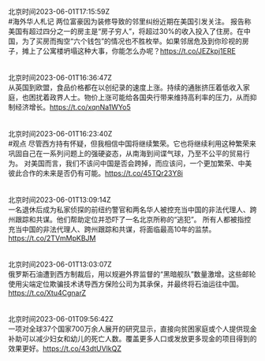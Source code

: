 北京时间2023-06-01T17:15:59Z<br>#海外华人札记 两位富豪因为装修导致的邻里纠纷近期在美国引发关注。
报告称美国有超过四分之一的房主是“房子穷人”，将超过30%的收入投入了住房。在中国，为了买房而掏空“六个钱包”的情况也不胜枚举。如果邻居危及到你珍视的房子，摊上了公寓楼坍塌这种大事，你能怎么办呢？https://t.co/JEZkpj1ERE<br><br><br>北京时间2023-06-01T16:36:47Z<br>从英国到欧盟，食品价格都在以创纪录的速度上涨。持续的通胀挤压着低收入家庭，也困扰着政界人士。物价上涨可能给各国央行带来维持高利率的压力，从而抑制经济增长。https://t.co/xqnNa1WYo5<br><br><br>北京时间2023-06-01T16:23:40Z<br>#观点 尽管西方持有怀疑，但我相信中国将继续繁荣。它也将继续利用这种繁荣来巩固自己在一系列问题上的强硬姿态，从南海到间谍气球，乃至不公平的贸易行为。
对美国而言，我们不该问中国是否会跨掉，而应该问，一个更加繁荣、中美彼此合作的未来是否仍有可能。https://t.co/45TQr23Y8i<br><br><br>北京时间2023-06-01T13:09:14Z<br>一名退休后成为私家侦探的前纽约警官和两名华人被控充当中国的非法代理人、跨州跟踪和共谋。他们帮助定位并恐吓了一名北京所称的“逃犯”。
所有人都被指控充当中国的非法代理人、跨州跟踪和共谋，将面临最高10年的监禁。https://t.co/2TVmMpKBJM<br><br><br>北京时间2023-06-01T13:03:07Z<br>俄罗斯石油遭到西方制裁后，用以规避外界监督的“黑暗舰队”数量激增。这些邮轮使用尖端定位欺骗技术诱导西方保险公司为其承保，并最终将石油运往中国。https://t.co/Xtu4CgnarZ<br><br><br>北京时间2023-06-01T09:56:42Z<br>一项对全球37个国家700万余人展开的研究显示，直接向贫困家庭或个人提供现金补助可以减少妇女和幼儿的死亡人数。覆盖更多人口或发放更多现金的项目得到的效果更好。https://t.co/43dtUVlkQZ<br><br><br>